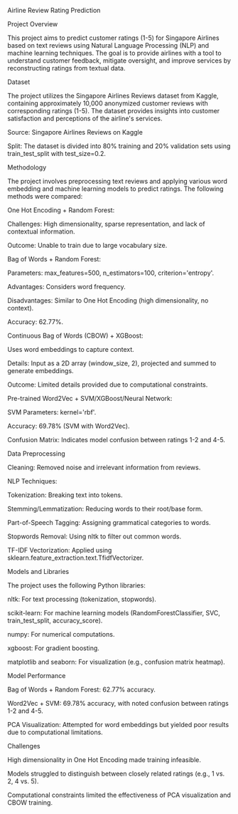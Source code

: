 Airline Review Rating Prediction

Project Overview

This project aims to predict customer ratings (1-5) for Singapore Airlines based on text reviews using Natural Language Processing (NLP) and machine learning techniques. The goal is to provide airlines with a tool to understand customer feedback, mitigate oversight, and improve services by reconstructing ratings from textual data.

Dataset

The project utilizes the Singapore Airlines Reviews dataset from Kaggle, containing approximately 10,000 anonymized customer reviews with corresponding ratings (1-5). The dataset provides insights into customer satisfaction and perceptions of the airline's services.





Source: Singapore Airlines Reviews on Kaggle



Split: The dataset is divided into 80% training and 20% validation sets using train_test_split with test_size=0.2.

Methodology

The project involves preprocessing text reviews and applying various word embedding and machine learning models to predict ratings. The following methods were compared:





One Hot Encoding + Random Forest:





Challenges: High dimensionality, sparse representation, and lack of contextual information.



Outcome: Unable to train due to large vocabulary size.



Bag of Words + Random Forest:





Parameters: max_features=500, n_estimators=100, criterion='entropy'.



Advantages: Considers word frequency.



Disadvantages: Similar to One Hot Encoding (high dimensionality, no context).



Accuracy: 62.77%.



Continuous Bag of Words (CBOW) + XGBoost:





Uses word embeddings to capture context.



Details: Input as a 2D array (window_size, 2), projected and summed to generate embeddings.



Outcome: Limited details provided due to computational constraints.



Pre-trained Word2Vec + SVM/XGBoost/Neural Network:





SVM Parameters: kernel='rbf'.



Accuracy: 69.78% (SVM with Word2Vec).



Confusion Matrix: Indicates model confusion between ratings 1-2 and 4-5.

Data Preprocessing





Cleaning: Removed noise and irrelevant information from reviews.



NLP Techniques:





Tokenization: Breaking text into tokens.



Stemming/Lemmatization: Reducing words to their root/base form.



Part-of-Speech Tagging: Assigning grammatical categories to words.



Stopwords Removal: Using nltk to filter out common words.



TF-IDF Vectorization: Applied using sklearn.feature_extraction.text.TfidfVectorizer.

Models and Libraries

The project uses the following Python libraries:





nltk: For text processing (tokenization, stopwords).



scikit-learn: For machine learning models (RandomForestClassifier, SVC, train_test_split, accuracy_score).



numpy: For numerical computations.



xgboost: For gradient boosting.



matplotlib and seaborn: For visualization (e.g., confusion matrix heatmap).

Model Performance





Bag of Words + Random Forest: 62.77% accuracy.



Word2Vec + SVM: 69.78% accuracy, with noted confusion between ratings 1-2 and 4-5.



PCA Visualization: Attempted for word embeddings but yielded poor results due to computational limitations.

Challenges





High dimensionality in One Hot Encoding made training infeasible.



Models struggled to distinguish between closely related ratings (e.g., 1 vs. 2, 4 vs. 5).



Computational constraints limited the effectiveness of PCA visualization and CBOW training.
